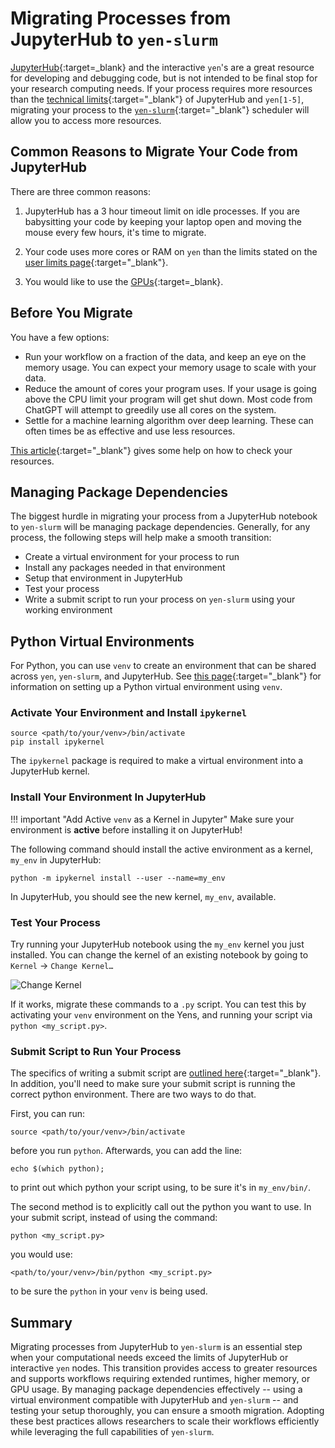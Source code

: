 # Migrating Processes from JupyterHub to `yen-slurm`

[JupyterHub](/_getting_started/jupyter){:target=_blank} and the interactive `yen`'s are a great resource for developing and debugging code, but is not intended to be final stop for your research computing needs.  If your process requires more resources than the [technical limits](/_policies/user_limits/){:target="_blank"} of JupyterHub and `yen[1-5]`, migrating your process to the [`yen-slurm`](/_user_guide/slurm/){:target="_blank"} scheduler</a> will allow you to access more resources.

## Common Reasons to Migrate Your Code from JupyterHub

There are three common reasons:

1. JupyterHub has a 3 hour timeout limit on idle processes. If you are babysitting your code by keeping your laptop open and moving the mouse every few hours, it's time to migrate.

2. Your code uses more cores or RAM on `yen` than the limits stated on the [user limits page](/_policies/user_limits){:target="_blank"}. 

3. You would like to use the [GPUs](/_user_guide/best_practices_gpu/){:target=_blank}.


## Before You Migrate

You have a few options:

* Run your workflow on a fraction of the data, and keep an eye on the memory usage.  You can expect your memory usage to scale with your data.
* Reduce the amount of cores your program uses.  If your usage is going above the CPU limit your program will get shut down.  Most code from ChatGPT will attempt to greedily use all cores on the system.
* Settle for a machine learning algorithm over deep learning. These can often times be as effective and use less resources.

[This article](/_user_guide/best_practices_monitor_usage/){:target="_blank"} gives some help on how to check your resources.  


## Managing Package Dependencies

The biggest hurdle in migrating your process from a JupyterHub notebook to `yen-slurm` will be managing package dependencies.  Generally, for any process, the following steps will help make a smooth transition:

* Create a virtual environment for your process to run
* Install any packages needed in that environment
* Setup that environment in JupyterHub
* Test your process 
* Write a submit script to run your process on `yen-slurm` using your working environment


## Python Virtual Environments

For Python, you can use `venv` to create an environment that can be shared across `yen`, `yen-slurm`, and JupyterHub. See [this page](/_user_guide/best_practices_python_env/){:target="_blank"} for information on setting up a Python virtual environment using `venv`.

### Activate Your Environment and Install `ipykernel`

```title="Terminal Command"
source <path/to/your/venv>/bin/activate
pip install ipykernel
```
The `ipykernel` package is required to make a virtual environment into a JupyterHub kernel.

### Install Your Environment In JupyterHub

!!! important "Add Active `venv` as a Kernel in Jupyter"
    Make sure your environment is **active** before installing it on JupyterHub!

The following command should install the active environment as a kernel, `my_env` in JupyterHub:

```title="Terminal Command"
python -m ipykernel install --user --name=my_env
```
          
In JupyterHub, you should see the new kernel, `my_env`, available. 


### Test Your Process

Try running your JupyterHub notebook using the `my_env` kernel you just installed.  You can change the kernel of an existing notebook by going to `Kernel` → `Change Kernel…`

![Change Kernel](/assets/images/jupyterhub_changekernel.png)

If it works, migrate these commands to a `.py` script.  You can test this by activating your `venv` environment on the Yens, and running your script via `python <my_script.py>`.

### Submit Script to Run Your Process

The specifics of writing a submit script are [outlined here](/_user_guide/slurm/#example-script){:target="_blank"}.  In addition, you'll need to make sure your submit script is running the correct python environment.  There are two ways to do that.

First, you can run: 
```title="Terminal Command"
source <path/to/your/venv>/bin/activate
``` 
before you run `python`.  Afterwards, you can add the line: 
```title="Terminal Command"
echo $(which python);
``` 
to print out which python your script using, to be sure it's in `my_env/bin/`.


The second method is to explicitly call out the python you want to use.  In your submit script, instead of using the command:
```{ .yaml .no-copy }
python <my_script.py>
```
you would use: 
```{ .yaml .no-copy }
<path/to/your/venv>/bin/python <my_script.py>
``` 
to be sure the `python` in your `venv` is being used.


## Summary
Migrating processes from JupyterHub to `yen-slurm` is an essential step when your computational needs exceed the limits of JupyterHub or interactive `yen` nodes. This transition provides access to greater resources and supports workflows requiring extended runtimes, higher memory, or GPU usage. By managing package dependencies effectively -- using a virtual environment compatible with JupyterHub and `yen-slurm` -- and testing your setup thoroughly, you can ensure a smooth migration. Adopting these best practices allows researchers to scale their workflows efficiently while leveraging the full capabilities of `yen-slurm`.

